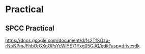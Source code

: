 # Practical

## SPCC Practical
https://docs.google.com/document/d/1s2TfSQzu-rNoNPmJFhbOrGXgOPsYcWlYE71Yxg05GJQ/edit?usp=drivesdk
